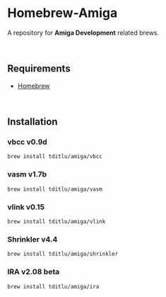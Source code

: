 Homebrew-Amiga
==============

A repository for **Amiga Development** related brews.

 

Requirements
------------

-   [Homebrew][1]

    [1]: <https://github.com/mxcl/homebrew>

 

Installation
------------

### vbcc v0.9d

~~~~~~~~~~~~~~~~~~~~~~~~~~~~~~~~~~~~~~~~~~~~~~~~~~~~~~~~~~~~~~~~~~~~~~~~~~~~~~~~
brew install tditlu/amiga/vbcc
~~~~~~~~~~~~~~~~~~~~~~~~~~~~~~~~~~~~~~~~~~~~~~~~~~~~~~~~~~~~~~~~~~~~~~~~~~~~~~~~

### vasm v1.7b

~~~~~~~~~~~~~~~~~~~~~~~~~~~~~~~~~~~~~~~~~~~~~~~~~~~~~~~~~~~~~~~~~~~~~~~~~~~~~~~~
brew install tditlu/amiga/vasm
~~~~~~~~~~~~~~~~~~~~~~~~~~~~~~~~~~~~~~~~~~~~~~~~~~~~~~~~~~~~~~~~~~~~~~~~~~~~~~~~

### vlink v0.15

~~~~~~~~~~~~~~~~~~~~~~~~~~~~~~~~~~~~~~~~~~~~~~~~~~~~~~~~~~~~~~~~~~~~~~~~~~~~~~~~
brew install tditlu/amiga/vlink
~~~~~~~~~~~~~~~~~~~~~~~~~~~~~~~~~~~~~~~~~~~~~~~~~~~~~~~~~~~~~~~~~~~~~~~~~~~~~~~~

### Shrinkler v4.4

~~~~~~~~~~~~~~~~~~~~~~~~~~~~~~~~~~~~~~~~~~~~~~~~~~~~~~~~~~~~~~~~~~~~~~~~~~~~~~~~
brew install tditlu/amiga/shrinkler
~~~~~~~~~~~~~~~~~~~~~~~~~~~~~~~~~~~~~~~~~~~~~~~~~~~~~~~~~~~~~~~~~~~~~~~~~~~~~~~~

### IRA v2.08 beta

~~~~~~~~~~~~~~~~~~~~~~~~~~~~~~~~~~~~~~~~~~~~~~~~~~~~~~~~~~~~~~~~~~~~~~~~~~~~~~~~
brew install tditlu/amiga/ira
~~~~~~~~~~~~~~~~~~~~~~~~~~~~~~~~~~~~~~~~~~~~~~~~~~~~~~~~~~~~~~~~~~~~~~~~~~~~~~~~
